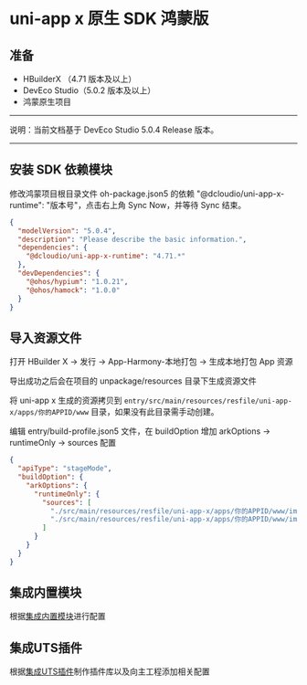 # uni-app x 原生 SDK 鸿蒙版

## 准备

- HBuilderX （4.71 版本及以上）
- DevEco Studio（5.0.2 版本及以上）
- 鸿蒙原生项目

---

说明：当前文档基于 DevEco Studio 5.0.4 Release 版本。

---

## 安装 SDK 依赖模块

修改鸿蒙项目根目录文件 oh-package.json5 的依赖 "@dcloudio/uni-app-x-runtime": "版本号"，点击右上角 Sync Now，并等待 Sync 结束。

```json
{
  "modelVersion": "5.0.4",
  "description": "Please describe the basic information.",
  "dependencies": {
    "@dcloudio/uni-app-x-runtime": "4.71.*"
  },
  "devDependencies": {
    "@ohos/hypium": "1.0.21",
    "@ohos/hamock": "1.0.0"
  }
}
```

## 导入资源文件

打开 HBuilder X -> 发行 -> App-Harmony-本地打包 -> 生成本地打包 App 资源

导出成功之后会在项目的 unpackage/resources 目录下生成资源文件

将 uni-app x 生成的资源拷贝到 `entry/src/main/resources/resfile/uni-app-x/apps/你的APPID/www` 目录，如果没有此目录需手动创建。

编辑 entry/build-profile.json5 文件，在 buildOption 增加 arkOptions -> runtimeOnly -> sources 配置

```json
{
  "apiType": "stageMode",
  "buildOption": {
    "arkOptions": {
      "runtimeOnly": {
        "sources": [
          "./src/main/resources/resfile/uni-app-x/apps/你的APPID/www/import/app-config.ets",
          "./src/main/resources/resfile/uni-app-x/apps/你的APPID/www/import/app-service.ets"
        ]
      }
    }
  }
}
```

## 集成内置模块
根据[集成内置模块](../modules/harmony/modules.md)进行配置

## 集成UTS插件
根据[集成UTS插件](harmonyuts.md)制作插件库以及向主工程添加相关配置